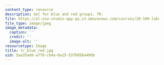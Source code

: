 ```yaml
---
content_type: resource
description: Gel for blue and red groups, TR.
file: https://ol-ocw-studio-app-qa.s3.amazonaws.com/courses/20-109-laboratory-fundamentals-in-biological-engineering-fall-2007/5aa35ae6a7f8cb4a8a155370958a49db_tr_blue_red.jpg
file_type: image/jpeg
image_metadata:
  caption: ''
  credit: ''
  image-alt: ''
resourcetype: Image
title: tr_blue_red.jpg
uid: 5aa35ae6-a7f8-cb4a-8a15-5370958a49db
---
```


